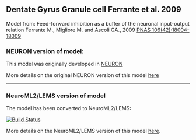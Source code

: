 ## Dentate Gyrus Granule cell Ferrante et al. 2009

Model from: Feed-forward inhibition as a buffer of the neuronal input-output relation
Ferrante M., Migliore M. and Ascoli GA., 2009 [PNAS 106(42):18004-18009](http://www.pnas.org/content/106/42/18004.full.pdf?with-ds=yes)

### NEURON version of model:

This model was originally developed in [NEURON](https://www.neuron.yale.edu/neuron/)

More details on the original NEURON version of this model [here](/ModelDB/Granule_Fig_1B_right)

-------------------------------------------------------------------------------------------------------------------------------

### NeuroML2/LEMS version of model

The model has been converted to NeuroML2/LEMS:

[![Build Status](https://travis-ci.org/OpenSourceBrain/Ferrante2009-DentateGyrusGranuleCell.svg?branch=master)](https://travis-ci.org/OpenSourceBrain/Ferrante2009-DentateGyrusGranuleCell)

More details on the NeuroML2/LEMS version of this model [here](/NeuroML2/).
